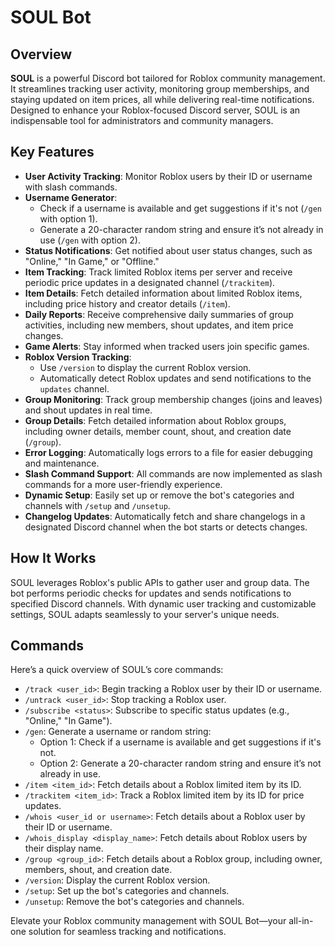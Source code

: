 # SOUL Bot

## Overview

**SOUL** is a powerful Discord bot tailored for Roblox community management. It streamlines tracking user activity, monitoring group memberships, and staying updated on item prices, all while delivering real-time notifications. Designed to enhance your Roblox-focused Discord server, SOUL is an indispensable tool for administrators and community managers.

## Key Features

- **User Activity Tracking**: Monitor Roblox users by their ID or username with slash commands.
- **Username Generator**: 
  - Check if a username is available and get suggestions if it's not (`/gen` with option 1).
  - Generate a 20-character random string and ensure it’s not already in use (`/gen` with option 2).
- **Status Notifications**: Get notified about user status changes, such as "Online," "In Game," or "Offline."
- **Item Tracking**: Track limited Roblox items per server and receive periodic price updates in a designated channel (`/trackitem`).
- **Item Details**: Fetch detailed information about limited Roblox items, including price history and creator details (`/item`).
- **Daily Reports**: Receive comprehensive daily summaries of group activities, including new members, shout updates, and item price changes.
- **Game Alerts**: Stay informed when tracked users join specific games.
- **Roblox Version Tracking**:
  - Use `/version` to display the current Roblox version.
  - Automatically detect Roblox updates and send notifications to the `updates` channel.
- **Group Monitoring**: Track group membership changes (joins and leaves) and shout updates in real time.
- **Group Details**: Fetch detailed information about Roblox groups, including owner details, member count, shout, and creation date (`/group`).
- **Error Logging**: Automatically logs errors to a file for easier debugging and maintenance.
- **Slash Command Support**: All commands are now implemented as slash commands for a more user-friendly experience.
- **Dynamic Setup**: Easily set up or remove the bot's categories and channels with `/setup` and `/unsetup`.
- **Changelog Updates**: Automatically fetch and share changelogs in a designated Discord channel when the bot starts or detects changes.

## How It Works

SOUL leverages Roblox's public APIs to gather user and group data. The bot performs periodic checks for updates and sends notifications to specified Discord channels. With dynamic user tracking and customizable settings, SOUL adapts seamlessly to your server's unique needs.

## Commands

Here’s a quick overview of SOUL’s core commands:

- `/track <user_id>`: Begin tracking a Roblox user by their ID or username.
- `/untrack <user_id>`: Stop tracking a Roblox user.
- `/subscribe <status>`: Subscribe to specific status updates (e.g., "Online," "In Game").
- `/gen`: Generate a username or random string:
  - Option 1: Check if a username is available and get suggestions if it's not.
  - Option 2: Generate a 20-character random string and ensure it’s not already in use.
- `/item <item_id>`: Fetch details about a Roblox limited item by its ID.
- `/trackitem <item_id>`: Track a Roblox limited item by its ID for price updates.
- `/whois <user_id or username>`: Fetch details about a Roblox user by their ID or username.
- `/whois_display <display_name>`: Fetch details about Roblox users by their display name.
- `/group <group_id>`: Fetch details about a Roblox group, including owner, members, shout, and creation date.
- `/version`: Display the current Roblox version.
- `/setup`: Set up the bot's categories and channels.
- `/unsetup`: Remove the bot's categories and channels.

Elevate your Roblox community management with SOUL Bot—your all-in-one solution for seamless tracking and notifications.
